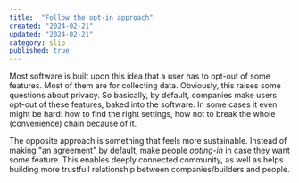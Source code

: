 ```yaml
---
title:  "Follow the opt-in approach"
created: "2024-02-21"
updated: "2024-02-21"
category: slip
published: true
---
```

Most software is built upon this idea that a user has to opt-out of some features. Most of them are for collecting data. Obviously, this raises some questions about privacy. So basically, by default, companies make users opt-out of these features, baked into the software. In some cases it even might be hard: how to find the right settings, how not to break the whole (convenience) chain because of it.

The opposite approach is something that feels more sustainable. Instead of making "an agreement" by default, make people *opting-in* in case they want some feature. This enables deeply connected community, as well as helps building more trustfull relationship between companies/builders and people. 

